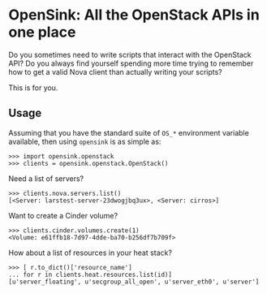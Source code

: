 # OpenSink: All the OpenStack APIs in one place

Do you sometimes need to write scripts that interact with the
OpenStack API?  Do you always find yourself spending more time trying
to remember how to get a valid Nova client than actually writing your
scripts?

This is for you.

## Usage

Assuming that you have the standard suite of `OS_*` environment
variable available, then using `opensink` is as simple as:

    >>> import opensink.openstack
    >>> clients = opensink.openstack.OpenStack()

Need a list of servers?

    >>> clients.nova.servers.list()
    [<Server: larstest-server-23dwogjbq3ux>, <Server: cirros>]

Want to create a Cinder volume?

    >>> clients.cinder.volumes.create(1)
    <Volume: e61ffb18-7d97-4dde-ba70-b256df7b709f>

How about a list of resources in your heat stack?

    >>> [ r.to_dict()['resource_name']
    ... for r in clients.heat.resources.list(id)]
    [u'server_floating', u'secgroup_all_open', u'server_eth0', u'server']


